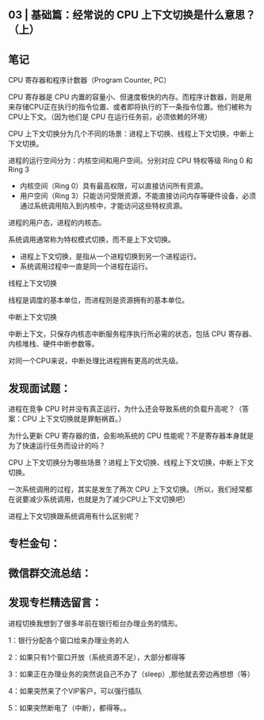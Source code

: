 ## 03 | 基础篇：经常说的 CPU 上下文切换是什么意思？（上）

## 笔记

CPU 寄存器和程序计数器（Program Counter, PC）

CPU 寄存器是 CPU 内置的容量小、但速度极快的内存。而程序计数器，则是用来存储CPU正在执行的指令位置、或者即将执行的下一条指令位置。他们被称为CPU上下文。（因为他们是 CPU 在运行任务前，必须依赖的环境）

CPU 上下文切换分为几个不同的场景：进程上下切换、线程上下文切换，中断上下文切换。

进程的运行空间分为：内核空间和用户空间。分别对应 CPU 特权等级 Ring 0 和 Ring 3

- 内核空间（Ring 0）具有最高权限，可以直接访问所有资源。
- 用户空间（Ring 3）只能访问受限资源，不能直接访问内存等硬件设备，必须通过系统调用陷入到内核中，才能访问这些特权资源。

进程的用户态，进程的内核态。

系统调用通常称为特权模式切换，而不是上下文切换。

- 进程上下文切换，是指从一个进程切换到另一个进程运行。
- 系统调用过程中一直是同一个进程在运行。

线程上下文切换

线程是调度的基本单位，而进程则是资源拥有的基本单位。

中断上下文切换

中断上下文，只保存内核态中断服务程序执行所必需的状态，包括 CPU 寄存器、内核堆栈、硬件中断参数等。

对同一个CPU来说，中断处理比进程拥有更高的优先级。

## 发现面试题：

进程在竞争 CPU 时并没有真正运行，为什么还会导致系统的负载升高呢？（答案：CPU 上下文切换就是罪魁祸首。）

为什么更新 CPU 寄存器的值，会影响系统的 CPU 性能呢？不是寄存器本身就是为了快速运行任务而设计的吗？

CPU 上下文切换分为哪些场景？进程上下文切换、线程上下文切换，中断上下文切换。

一次系统调用的过程，其实是发生了两次 CPU 上下文切换。（所以，我们经常都在说要减少系统调用，也就是为了减少CPU上下文切换吧）

进程上下文切换跟系统调用有什么区别呢？

## 专栏金句：

## 微信群交流总结：

## 发现专栏精选留言：

进程切换我想到了很多年前在银行柜台办理业务的情形。

1：银行分配各个窗口给来办理业务的人

2：如果只有1个窗口开放（系统资源不足），大部分都得等

3：如果正在办理业务的突然说自己不办了（sleep）,那他就去旁边再想想（等）

4：如果突然来了个VIP客户，可以强行插队

5：如果突然断电了（中断），都得等。。